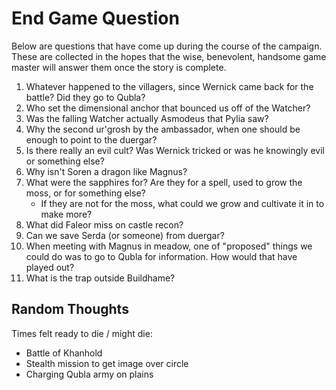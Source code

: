 # End Game Question

Below are questions that have come up during the course of the campaign. These are collected in the hopes that the wise, benevolent, handsome game master will answer them once the story is complete.

1. Whatever happened to the villagers, since Wernick came back for the battle? Did they go to Qubla?
1. Who set the dimensional anchor that bounced us off of the Watcher?
1. Was the falling Watcher actually Asmodeus that Pylia saw?
1. Why the second ur'grosh by the ambassador, when one should be enough to point to the duergar?
1. Is there really an evil cult? Was Wernick tricked or was he knowingly evil or something else?
1. Why isn't Soren a dragon like Magnus?
1. What were the sapphires for? Are they for a spell, used to grow the moss, or for something else?
    - If they are not for the moss, what could we grow and cultivate it in to make more?
1. What did Faleor miss on castle recon?
1. Can we save Serda (or someone) from duergar?
1. When meeting with Magnus in meadow, one of "proposed" things we could do was to go to Qubla for information. How would that have played out?
1. What is the trap outside Buildhame?

## Random Thoughts

Times felt ready to die / might die:
- Battle of Khanhold
- Stealth mission to get image over circle
- Charging Qubla army on plains
